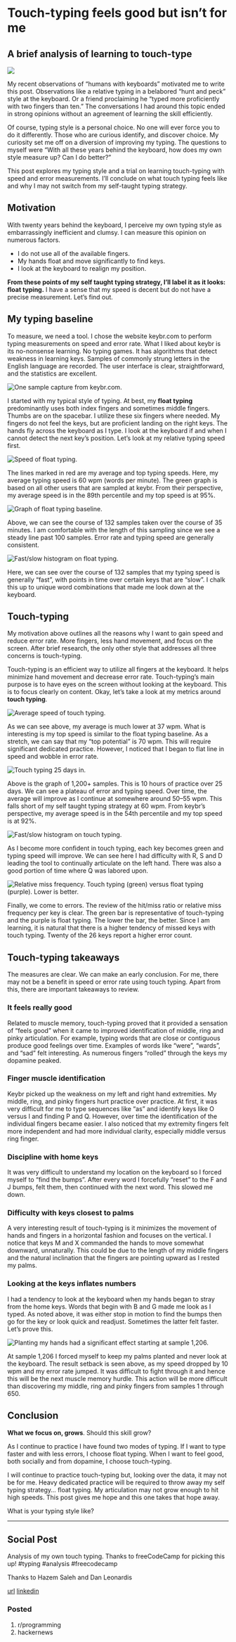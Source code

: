 # Touch-typing feels good but isn’t for me
## A brief analysis of learning to touch-type

![](images/15-01.jpeg)

My recent observations of “humans with keyboards” motivated me to write this post. Observations like a relative typing in a belabored “hunt and peck” style at the keyboard. Or a friend proclaiming he “typed more proficiently with two fingers than ten.” The conversations I had around this topic ended in strong opinions without an agreement of learning the skill efficiently.

Of course, typing style is a personal choice. No one will ever force you to do it differently. Those who are curious identify, and discover choice. My curiosity set me off on a diversion of improving my typing. The questions to myself were “With all these years behind the keyboard, how does my own style measure up? Can I do better?”

This post explores my typing style and a trial on learning touch-typing with speed and error measurements. I’ll conclude on what touch typing feels like and why I may not switch from my self-taught typing strategy.

## Motivation

With twenty years behind the keyboard, I perceive my own typing style as embarrassingly inefficient and clumsy. I can measure this opinion on numerous factors.

- I do not use all of the available fingers.
- My hands float and move significantly to find keys.
- I look at the keyboard to realign my position.

**From these points of my self taught typing strategy, I’ll label it as it looks: float typing.** I have a sense that my speed is decent but do not have a precise measurement. Let’s find out.

## My typing baseline

To measure, we need a tool. I chose the website keybr.com to perform typing measurements on speed and error rate. What I liked about keybr is its no-nonsense learning. No typing games. It has algorithms that detect weakness in learning keys. Samples of commonly strung letters in the English language are recorded. The user interface is clear, straightforward, and the statistics are excellent.

![One sample capture from keybr.com.](images/15-02.png)

I started with my typical style of typing. At best, my **float typing** predominantly uses both index fingers and sometimes middle fingers. Thumbs are on the spacebar. I utilize these six fingers where needed. My fingers do not feel the keys, but are proficient landing on the right keys. The hands fly across the keyboard as I type. I look at the keyboard if and when I cannot detect the next key’s position.
Let’s look at my relative typing speed first.

![Speed of float typing.](images/15-03.png)

The lines marked in red are my average and top typing speeds. Here, my average typing speed is 60 wpm (words per minute). The green graph is based on all other users that are sampled at keybr. From their perspective, my average speed is in the 89th percentile and my top speed is at 95%.

![Graph of float typing baseline.](images/15-04.png)

Above, we can see the course of 132 samples taken over the course of 35 minutes. I am comfortable with the length of this sampling since we see a steady line past 100 samples. Error rate and typing speed are generally consistent.

![Fast/slow histogram on float typing.](images/15-05.png)

Here, we can see over the course of 132 samples that my typing speed is generally “fast”, with points in time over certain keys that are “slow”. I chalk this up to unique word combinations that made me look down at the keyboard.

## Touch-typing

My motivation above outlines all the reasons why I want to gain speed and reduce error rate. More fingers, less hand movement, and focus on the screen. After brief research, the only other style that addresses all three concerns is touch-typing.

Touch-typing is an efficient way to utilize all fingers at the keyboard. It helps minimize hand movement and decrease error rate. Touch-typing’s main purpose is to have eyes on the screen without looking at the keyboard. This is to focus clearly on content.
Okay, let’s take a look at my metrics around **touch typing**.

![Average speed of touch typing.](images/15-06.png)

As we can see above, my average is much lower at 37 wpm. What is interesting is my top speed is similar to the float typing baseline. As a stretch, we can say that my “top potential” is 70 wpm. This will require significant dedicated practice. However, I noticed that I began to flat line in speed and wobble in error rate.

![Touch typing 25 days in.](images/15-07.png)

Above is the graph of 1,200+ samples. This is 10 hours of practice over 25 days. We can see a plateau of error and typing speed. Over time, the average will improve as I continue at somewhere around 50–55 wpm. This falls short of my self taught typing strategy at 60 wpm. From keybr’s perspective, my average speed is in the 54th percentile and my top speed is at 92%.

![Fast/slow histogram on touch typing.](images/15-08.png)

As I become more confident in touch typing, each key becomes green and typing speed will improve. We can see here I had difficulty with R, S and D leading the tool to continually articulate on the left hand. There was also a good portion of time where Q was labored upon.

![Relative miss frequency. Touch typing (green) versus float typing (purple). Lower is better.](images/15-09.png)

Finally, we come to errors. The review of the hit/miss ratio or relative miss frequency per key is clear. The green bar is representative of touch-typing and the purple is float typing. The lower the bar, the better. Since I am learning, it is natural that there is a higher tendency of missed keys with touch typing. Twenty of the 26 keys report a higher error count.

## Touch-typing takeaways

The measures are clear. We can make an early conclusion. For me, there may not be a benefit in speed or error rate using touch typing. Apart from this, there are important takeaways to review.

### It feels really good

Related to muscle memory, touch-typing proved that it provided a sensation of “feels good” when it came to improved identification of middle, ring and pinky articulation. For example, typing words that are close or contiguous produce good feelings over time. Examples of words like “were”, “wards”, and “sad” felt interesting. As numerous fingers “rolled” through the keys my dopamine peaked.

### Finger muscle identification

Keybr picked up the weakness on my left and right hand extremities. My middle, ring, and pinky fingers hurt practice over practice. At first, it was very difficult for me to type sequences like “as” and identify keys like O versus I and finding P and Q. However, over time the identification of the individual fingers became easier. I also noticed that my extremity fingers felt more independent and had more individual clarity, especially middle versus ring finger.

### Discipline with home keys

It was very difficult to understand my location on the keyboard so I forced myself to “find the bumps”. After every word I forcefully “reset” to the F and J bumps, felt them, then continued with the next word. This slowed me down.

### Difficulty with keys closest to palms

A very interesting result of touch-typing is it minimizes the movement of hands and fingers in a horizontal fashion and focuses on the vertical. I notice that keys M and X commanded the hands to move somewhat downward, unnaturally. This could be due to the length of my middle fingers and the natural inclination that the fingers are pointing upward as I rested my palms.

### Looking at the keys inflates numbers

I had a tendency to look at the keyboard when my hands began to stray from the home keys. Words that begin with B and G made me look as I typed. As noted above, it was either stop in motion to find the bumps then go for the key or look quick and readjust. Sometimes the latter felt faster. Let’s prove this.

![Planting my hands had a significant effect starting at sample 1,206.](images/15-10.png)

At sample 1,206 I forced myself to keep my palms planted and never look at the keyboard. The result setback is seen above, as my speed dropped by 10 wpm and my error rate jumped. It was difficult to fight through it and hence this will be the next muscle memory hurdle. This action will be more difficult than discovering my middle, ring and pinky fingers from samples 1 through 650.

## Conclusion

**What we focus on, grows**. Should this skill grow?

As I continue to practice I have found two modes of typing. If I want to type faster and with less errors, I choose float typing. When I want to feel good, both socially and from dopamine, I choose touch-typing.

I will continue to practice touch-typing but, looking over the data, it may not be for me. Heavy dedicated practice will be required to throw away my self typing strategy… float typing. My articulation may not grow enough to hit high speeds. This post gives me hope and this one takes that hope away.

What is your typing style like?

---

## Social Post

Analysis of my own touch typing. Thanks to freeCodeCamp for picking this up! #typing #analysis #freecodecamp

Thanks to Hazem Saleh and Dan Leonardis

[url](https://medium.com/free-code-camp/touch-typing-feels-good-but-isnt-for-me-2cfbafee2074)
[linkedin](https://www.linkedin.com/pulse/touch-typing-feels-good-isnt-me-douglas-w-arcuri/)

### Posted

1. r/programming
1. hackernews
